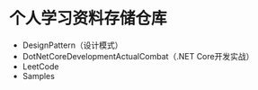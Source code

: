 # 个人学习资料存储仓库

- DesignPattern（设计模式）
- DotNetCoreDevelopmentActualCombat（.NET Core开发实战）
- LeetCode
- Samples
